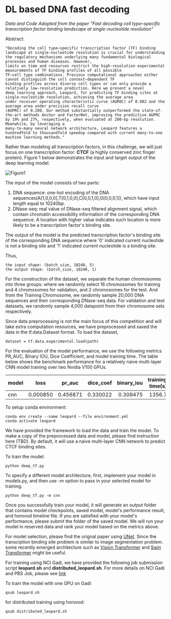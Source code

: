 # DL based DNA fast decoding

_Data and Code Adopted from the paper "Fast decoding cell type–specific transcription factor
binding landscape at single-nucleotide resolution"_

Abstract:

    "Decoding the cell type–specific transcription factor (TF) binding landscape at single-nucleotide resolution is crucial for understanding the regulatory mechanisms underlying many fundamental biological processes and human diseases. However,
    limits on time and resources restrict the high-resolution experimental measurements of TF binding profiles of all possible
    TF–cell type combinations. Previous computational approaches either cannot distinguish the cell context–dependent TF
    binding profiles across diverse cell types or can only provide a relatively low-resolution prediction. Here we present a novel
    deep learning approach, Leopard, for predicting TF binding sites at single-nucleotide resolution, achieving the average area
    under receiver operating characteristic curve (AUROC) of 0.982 and the average area under precision recall curve
    (AUPRC) of 0.208. Our method substantially outperformed the state-of-the-art methods Anchor and FactorNet, improving the predictive AUPRC by 19% and 27%, respectively, when evaluated at 200-bp resolution. Meanwhile, by leveraging a
    many-to-many neural network architecture, Leopard features a hundredfold to thousandfold speedup compared with current many-to-one machine learning methods."

Rather than modeling all transcription factors, in this challenge, we will just focus on one transcription factor: **CTCF** (a highly conserved zinc finger protein). Figure 1 below demonstrates the input and target output of the deep learning model.

![Figure1](/figure/fig1.png?raw=true "Title")

The input of the model consists of two parts: 
1. DNA sequence: one-hot encoding of the DNA sequences(A[1,0,0,0],T[0,1,0,0],C[0,0,1,0],G[0,0,0,1]), which have input length equal 
to 10240bp.
2. DNase-seq: real value of DNase-seq filtered alignment signal, which contain chromatin accessibility information of the corresponding DNA sequence. A location with higher
value indicates such location is more likely to be a transcription factor's binding site.

The output of the model is the predicted transcription factor's binding site of the corresponding DNA sequence where 
'0' indicated current nucleotide is not a binding site and '1' indicated current nucleotide is a binding site.

Thus,

    the input shape: (batch_size, 10240, 5)
    the output shape: (batch_size, 10240, 1) 

For the construction of the dataset, we separate the human chromosomes into three groups: where we randomly select 16 chromosomes for training and 4
chromosomes for validation, and 2 chromosomes for the test. And from the Training Chromosome, we randomly sample 20,000 DNA sequences and their corresponding
DNase-seq data. For validation and test datasets, we randomly sample 4,000 datapoint from their chromosome sets respectively.

Since data preprocessing is not the main focus of this competition and will take extra computation resources, we have preprocessed and saved the data in the tf.data.Dataset format. To load the dataset, 

    dataset = tf.data.experimental.load(path)

For the evaluation of the model performance, we use the following metrics PR_AUC, Binary IOU, Dice Coefficient, and model training time. The table below shows the benchmark performance for a relatively naive multi-layer CNN model training over two Nvidia V100 GPUs.
 

model          | loss          | pr_auc        | dice_coef    | binary_iou | training time(s) 
| -------------| ------------- |:-------------:| ------------:|-----------:| -------------:
|   cnn       |    0.000850   | 0.456871      | 0.330022     |0.309475    |  1356.7

To setup conda environment:

    conda env create --name leopard --file environment.yml
    conda activate leopard


We have provided the framework to load the data and train the model.  To make a copy of the preprocessed data and model, please find instruction here (TBD). By default, it will use a naive multi-layer CNN network to predict CTCF binding sites. 

To train the model:

    python deep_tf.py 

To specify a different model architecture, first, implement your model in models.py, and then use -m option to pass in your selected model for training.
    
    python deep_tf.py -m cnn

Once you successfully train your model, it will generate an output folder that contains model checkpoints, saved model, model's performance result, and horovod timeline file. If you are satisfied with your model's performance, please submit the folder of the saved model. We will run your model in reserved data and rank your model based on the metrics above.

For model selection, please find the orignal paper using [UNet](https://www.ncbi.nlm.nih.gov/pmc/articles/PMC8015851/). Since the transciption binding site problem is similar to image segmentation problem. some recently emerged architecture such as [Vision Transformer](https://arxiv.org/abs/2010.11929) and [Swin Transformer](https://arxiv.org/abs/2103.14030) might be useful.


For training using NCI Gadi, we have provided the following job submission script **leopard.sh** and **distributed_leopard.sh**. For more details on NCI Gadi and PBS Job, please see [link](https://opus.nci.org.au/display/Help/Gadi+User+Guide)

To train the model with one GPU on Gadi:

    qsub leopard.sh

for distributed training using horovod:

    qsub distributed_leopard.sh



